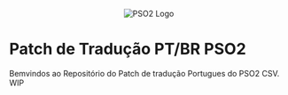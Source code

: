 <p align="center">
  <img src="http://i.imgur.com/OD8QlFQ.png" alt="PSO2 Logo"/>
</p>

# Patch de Tradução PT/BR PSO2 
Bemvindos ao Repositório do Patch de tradução Portugues do PSO2 CSV.
      WIP

